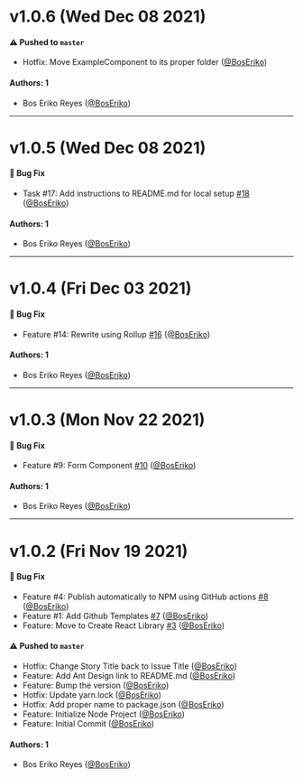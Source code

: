 # v1.0.6 (Wed Dec 08 2021)

#### ⚠️ Pushed to `master`

- Hotfix: Move ExampleComponent to its proper folder ([@BosEriko](https://github.com/BosEriko))

#### Authors: 1

- Bos Eriko Reyes ([@BosEriko](https://github.com/BosEriko))

---

# v1.0.5 (Wed Dec 08 2021)

#### 🐛 Bug Fix

- Task #17: Add instructions to README.md for local setup [#18](https://github.com/kuru-studio/kuru-studio-design/pull/18) ([@BosEriko](https://github.com/BosEriko))

#### Authors: 1

- Bos Eriko Reyes ([@BosEriko](https://github.com/BosEriko))

---

# v1.0.4 (Fri Dec 03 2021)

#### 🐛 Bug Fix

- Feature #14: Rewrite using Rollup [#16](https://github.com/kuru-studio/kuru-studio-design/pull/16) ([@BosEriko](https://github.com/BosEriko))

#### Authors: 1

- Bos Eriko Reyes ([@BosEriko](https://github.com/BosEriko))

---

# v1.0.3 (Mon Nov 22 2021)

#### 🐛 Bug Fix

- Feature #9: Form Component [#10](https://github.com/kuru-studio/kuru-studio-design/pull/10) ([@BosEriko](https://github.com/BosEriko))

#### Authors: 1

- Bos Eriko Reyes ([@BosEriko](https://github.com/BosEriko))

---

# v1.0.2 (Fri Nov 19 2021)

#### 🐛 Bug Fix

- Feature #4: Publish automatically to NPM using GitHub actions [#8](https://github.com/kuru-studio/kuru-studio-design/pull/8) ([@BosEriko](https://github.com/BosEriko))
- Feature #1: Add Github Templates [#7](https://github.com/kuru-studio/kuru-studio-design/pull/7) ([@BosEriko](https://github.com/BosEriko))
- Feature: Move to Create React Library [#3](https://github.com/kuru-studio/kuru-studio-design/pull/3) ([@BosEriko](https://github.com/BosEriko))

#### ⚠️ Pushed to `master`

- Hotfix: Change Story Title back to Issue Title ([@BosEriko](https://github.com/BosEriko))
- Feature: Add Ant Design link to README.md ([@BosEriko](https://github.com/BosEriko))
- Feature: Bump the version ([@BosEriko](https://github.com/BosEriko))
- Hotfix: Update yarn.lock ([@BosEriko](https://github.com/BosEriko))
- Hotfix: Add proper name to package.json ([@BosEriko](https://github.com/BosEriko))
- Feature: Initialize Node Project ([@BosEriko](https://github.com/BosEriko))
- Feature: Initial Commit ([@BosEriko](https://github.com/BosEriko))

#### Authors: 1

- Bos Eriko Reyes ([@BosEriko](https://github.com/BosEriko))
